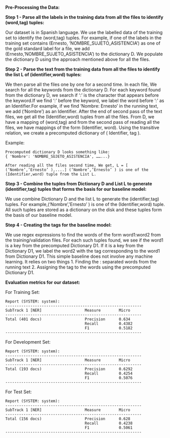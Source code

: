 
__Pre-Processing the Data:__

__Step 1 - Parse all the labels in the training data from all the files to identify (word,tag) tuples:__

Our dataset is in Spanish language. We use the labelled data of the training set to identify the (word,tag) tuples. For example, if one of the labels in the training set contains (Ernesto, ’NOMBRE_SUJETO_ASISTENCIA’) as one of the gold standard label for a file, we add (Ernesto,’NOMBRE_SUJETO_ASISTENCIA’) to the dictionary D. We populate the dictionary D using the approach mentioned above for all the files.


__Step 2 - Parse the text from the training data from all the files to identify the list L of (identifier,word) tuples:__

We then parse all the files one by one for a second time. In each file, We search for all the keywords from the dictionary D. For each keyword found from the dictionary D, we search if ‘:’ is the character that appears before the keyword.If we find ‘:’ before the keyword, we label the word before ‘:’ as an Identifier.For example, if we find ‘Nombre: Ernesto’ in the running text, we add (‘Nombre’) as an Identifier.  After the end of second pass of the text files, we get all the (Identifier,word)  tuples from all the files. From D, we have a mapping of (word,tag) and from the second pass of reading all the files, we have mappings of the form (Identifier, word). Using the transitive relation, we create a precomputed dictionary of ( Identifier, tag ). 

Example:

	Precomputed dictionary D looks something like:
	{ 'Nombre': 'NOMBRE_SUJETO_ASISTENCIA', ……...}

	After reading all the files second time, We get, L = [ (‘Nombre’,’Ernesto’ ),....] (‘Nombre’,’Ernesto’ ) is one of the (Identifier,word) tuple from the List L.

__Step 3 - Combine the tuples from Dictionary D and List L to generate (identifier,tag) tuples that forms the basis for our baseline model:__

We use combine Dictionary D and the list L to generate the (identifier,tag) tuples. For example,(‘Nombre’,’Ernesto’ ) is one of the (Identifier,word) tuple. All such tuples are stored as a dictionary on the disk and these tuples form the basis of our baseline model.

__Step 4 - Creating the tags for the baseline model:__

We use regex expressions to find the words of the form word1:word2 from the training/validation files. For each such tuples found, we see if the word1 is a key from the precomputed Dictionary D1. If it is a key from the Dictionary D1, we label the word2 with the tag corresponding to the word1 from Dictionary D1.  This simple baseline does not involve any machine learning. It relies on  two things 1. Finding the : separated words from the running text 2. Assigning the tag to the words using the precomputed Dictionary D1.
	
	
__Evaluation metrics for our dataset:__

For Training Set:
  
```
Report (SYSTEM: system):
------------------------------------------------------------
SubTrack 1 [NER]                   Measure        Micro               
------------------------------------------------------------
Total (401 docs)                   Precision      0.634               
                                   Recall         0.4382              
                                   F1             0.5182              
------------------------------------------------------------
```

For Development Set:

```
Report (SYSTEM: system):
------------------------------------------------------------
SubTrack 1 [NER]                   Measure        Micro               
------------------------------------------------------------
Total (193 docs)                   Precision      0.6292              
                                   Recall         0.4254              
                                   F1             0.5076              
------------------------------------------------------------
```

For Test Set:

```
Report (SYSTEM: system):
------------------------------------------------------------
SubTrack 1 [NER]                   Measure        Micro               
------------------------------------------------------------
Total (156 docs)                   Precision      0.628               
                                   Recall         0.4238              
                                   F1             0.5061              
------------------------------------------------------------
```
